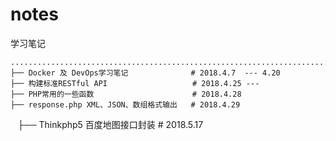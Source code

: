 # notes
学习笔记

    ...............................................................................
    ├── Docker 及 DevOps学习笔记              # 2018.4.7  --- 4.20
    ├── 构建标准RESTful API                   # 2018.4.25 --- 
    ├── PHP常用的一些函数                      # 2018.4.28
    ├── response.php XML、JSON、数组格式输出   # 2018.4.29 
    ├── Thinkphp5 百度地图接口封装             # 2018.5.17 
